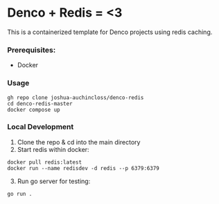 # Denco + Redis = <3
This is a containerized template for Denco projects using redis caching. 

### Prerequisites: 
- Docker

### Usage
```
gh repo clone joshua-auchincloss/denco-redis
cd denco-redis-master
docker compose up
```
### Local Development
1. Clone the repo & cd into the main directory
2. Start redis within docker: 
```
docker pull redis:latest
docker run --name redisdev -d redis --p 6379:6379
```
3. Run go server for testing: 
```
go run .
```
